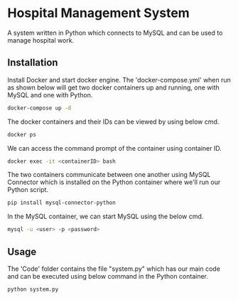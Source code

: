 # Hospital Management System

A system written in Python which connects to MySQL and can be used to manage hospital work.

## Installation

Install Docker and start docker engine. The 'docker-compose.yml' when run as shown below will get two docker containers up and running, one with MySQL and one with Python.

```bash
docker-compose up -d
```
The docker containers and their IDs can be viewed by using below cmd.

```bash
docker ps
```
We can access the command prompt of the container using container ID.

```bash
docker exec -it <containerID> bash
```
The two containers communicate between one another using MySQL Connector which is installed on the Python container where we'll run our Python script. 

```bash
pip install mysql-connector-python
```
In the MySQL container, we can start MySQL using the below cmd.

```bash
mysql -u <user> -p <password>
```

## Usage

The 'Code' folder contains the file "system.py" which has our main code and can be executed using below command in the Python container.

```bash
python system.py
```